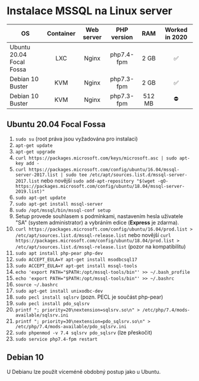 # Instalace MSSQL na Linux server
| OS                       | Container | Web server | PHP version |  RAM   | Worked in 2020 |
|--------------------------|:---------:|:----------:|:-----------:|:------:|:--------------:|
| Ubuntu 20.04 Focal Fossa | LXC       | Nginx      | php7.4-fpm  |  2 GB  |       ✅       |
| Debian 10 Buster         | KVM       | Nginx      | php7.3-fpm  |  2 GB  |       ✅       |
| Debian 10 Buster         | KVM       | Nginx      | php7.3-fpm  | 512 MB |       ⛔       |

## Ubuntu 20.04 Focal Fossa
1. `sudo su` (root práva jsou vyžadována pro instalaci)
1. `apt-get update`
1. `apt-get upgrade`
1. `curl https://packages.microsoft.com/keys/microsoft.asc | sudo apt-key add -`
1. `curl https://packages.microsoft.com/config/ubuntu/16.04/mssql-server-2017.list | sudo tee /etc/apt/sources.list.d/mssql-server-2017.list` nebo novější 
`sudo add-apt-repository "$(wget -qO- https://packages.microsoft.com/config/ubuntu/18.04/mssql-server-2019.list)"`
1. `sudo apt-get update`
1. `sudo apt-get install mssql-server`
1. `sudo /opt/mssql/bin/mssql-conf setup`
1. Setup provede souhlasem s podmínkami, nastavením hesla uživatele "SA" (system administrator) a vybráním edice (**Express** je zdarma).
1. `curl https://packages.microsoft.com/config/ubuntu/16.04/prod.list > /etc/apt/sources.list.d/mssql-release.list` nebo novější `curl https://packages.microsoft.com/config/ubuntu/18.04/prod.list > /etc/apt/sources.list.d/mssql-release.list` (pozor na kompatibilitu)
1. `sudo apt install php-pear php-dev`
1. `sudo ACCEPT_EULA=Y apt-get install msodbcsql17`
1. `sudo ACCEPT_EULA=Y apt-get install mssql-tools`
1. `echo 'export PATH="$PATH:/opt/mssql-tools/bin"' >> ~/.bash_profile`
1. `echo 'export PATH="$PATH:/opt/mssql-tools/bin"' >> ~/.bashrc`
1. `source ~/.bashrc`
1. `sudo apt-get install unixodbc-dev`
1. `sudo pecl install sqlsrv` (pozn. PECL je součást php-pear)
1. `sudo pecl install pdo_sqlsrv`
1. `printf "; priority=20\nextension=sqlsrv.so\n" > /etc/php/7.4/mods-available/sqlsrv.ini`
1. `printf "; priority=30\nextension=pdo_sqlsrv.so\n" > /etc/php/7.4/mods-available/pdo_sqlsrv.ini`
1. `sudo phpenmod -v 7.4 sqlsrv pdo_sqlsrv` (lze přeskočit)
1. `sudo service php7.4-fpm restart`

## Debian 10
U Debianu lze použít víceméně obdobný postup jako u Ubuntu.
